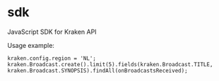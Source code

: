 sdk
===

JavaScript SDK for Kraken API

Usage example:

    kraken.config.region = 'NL';
    kraken.Broadcast.create().limit(5).fields(kraken.Broadcast.TITLE, kraken.Broadcast.SYNOPSIS).findAll(onBroadcastsReceived);
